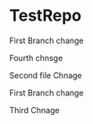 # TestRepo

First Branch change

Fourth chnsge



Second file Chnage

First Branch change

Third Chnage

